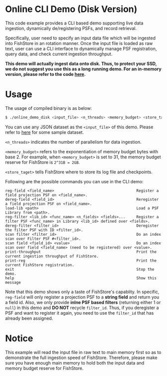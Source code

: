 # Online CLI Demo (Disk Version)
This code example provides a CLI based demo supporting live data ingestion, dynamically de/registering PSFs, and record retrieval.

Specifically, user need to specify an input data file which will be ingested into FishStore in an rotation manner. Once the input file is loaded as raw text, user can use a CLI interface to dynamically manage PSF registration, query data, and check current ingestion throughput.

**This demo will actually ingest data onto disk. Thus, to protect your SSD, we do not suggest you use this as a long running demo. For an in-memory version, please refer to the code [here](../online_demo-dir).**

# Usage
The usage of compiled binary is as below:

```bash
$ ./online_demo_disk <input_file> <n_threads> <memory_budget> <store_taget>
```

You can use any JSON dataset as the `<input_file>` of this demo. Please refer to [here](../README.md) for some sample dataset.

`<n_threads>` indicates the number of parallelism for data ingestion.

`<memory_budget>` refers to the exponentiation of memory budget bytes with base 2. For example, when `<memory_budget>` is set to 31, the memory budget reserve for FishStore is `2^31B = 2GB`.

`<store_taget>` tells FishStore where to store its log file and checkpoints.

Following are the possible commands you can use in the CLI demo:

```
reg-field <field_name>                                     Register a field projection PSF on <field_name>.
dereg-field <field_id>                                     Reregister a field projection PSF on <field_name>.
load-lib <path>                                            Load a PSF Library from <path>.
reg-filter <lib_id> <func_name> <n_fields> <fields>...     Register a filter PSF <func_name> in Library <lib_id> defined over <fields>.
dereg-filter <filter_id>                                   Deregister the filter PSF with ID <filter_id>.
scan filter <filter_id>                                    Do an index scan over Filter PSF #<filter_id>.
scan field <field_id> <value>                              Do an index scan over field <field_name> (need to be registered) over <value>.
print-throughput                                           Print the current ingestion throughput of FishStore.
print-reg                                                  Print the current FishStore registration.
exit                                                       Stop the demo.
help                                                       Show this message
```

Note that this demo shows only a taste of FishStore's capablity. In specific, `reg-field` will only register a projection PSF to a **string field** and return you a field id. Also, we only provide **inlne PSF based filters** (returning either 1 or `null`) in this demo and **DO NOT** recycle `filter_id`. Thus, if you deregister a PSF and want to register it again, you need to use the `filter_id` that has already been assigned.

# Notice
This example will read the input file in raw text to main memory first so as to demonstrate the full ingestion speed of FishStore. Therefore, please make sure you have enough main memory to hold both the input data and memory budget reserve for FishStore.

